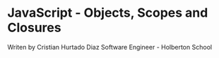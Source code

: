 # JavaScript - Objects, Scopes and Closures
Writen by Cristian Hurtado Diaz
Software Engineer - Holberton School

